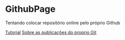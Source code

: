 # GithubPage

Tentando colocar repositório online pelo próprio Github

[Tutorial](https://medium.com/flycode/how-to-deploy-a-static-website-for-free-using-github-pages-8eddc194853b)
[Sobre as publicações do proprio Git](https://docs.github.com/pt/pages/getting-started-with-github-pages/configuring-a-publishing-source-for-your-github-pages-site)